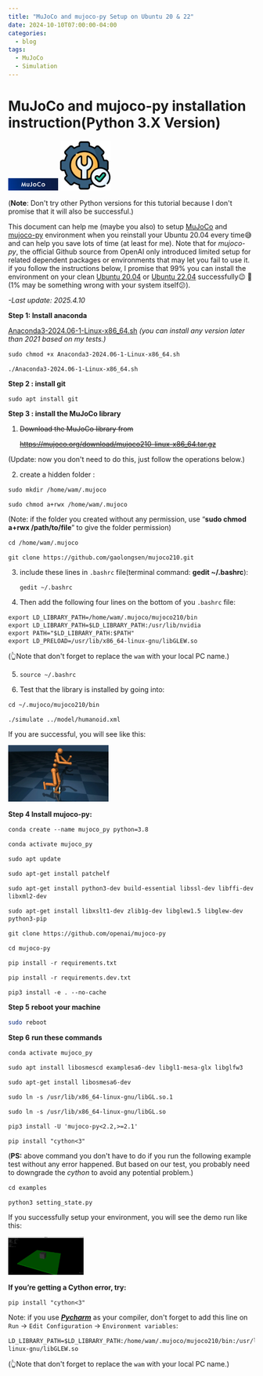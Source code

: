 ```yaml
---
title: "MuJoCo and mujoco-py Setup on Ubuntu 20 & 22"
date: 2024-10-10T07:00:00-04:00
categories:
  - blog
tags:
  - MuJoCo
  - Simulation
---
```


# **MuJoCo and mujoco-py installation instruction(Python 3.X Version)**

<img src="https://github.com/gaolongsen/picx-images-hosting/raw/master/mujoco_logo.9kgicj1a51.webp" style="zoom: 10%;" /> <img src="https://github.com/gaolongsen/picx-images-hosting/raw/master/easy-installation.39liensvoe.webp" style="zoom: 20%;" />



(**Note**: Don't try other Python versions for this tutorial because I don't promise that it will also be successful.)

This document can help me (maybe you also) to setup [MuJoCo](https://mujoco.org/) and [mujoco-py](https://github.com/openai/mujoco-py) environment when you reinstall your Ubuntu 20.04 every time:sweat_smile: and can help you save lots of time (at least for me). Note that for *mujoco-py*, the official Github source from OpenAI only introduced limited setup for related dependent packages or environments that may let you fail to use it. if you follow the instructions below, I promise that 99% you can install the environment on your clean <ins>Ubuntu 20.04</ins> or <ins>Ubuntu 22.04</ins> successfully:wink: :dancer: (1% may be something wrong with your system itself:confused:).

*-Last update: 2025.4.10*

**Step 1: Install anaconda**

[Anaconda3-2024.06-1-Linux-x86_64.sh](https://repo.anaconda.com/archive/Anaconda3-2024.06-1-Linux-x86_64.sh)  *(you can install any version later than 2021 based on my tests.)*

```shell
sudo chmod +x Anaconda3-2024.06-1-Linux-x86_64.sh
```

```shell
./Anaconda3-2024.06-1-Linux-x86_64.sh
```

**Step 2 : install git**

```shell
sudo apt install git
```

**Step 3 : install the MuJoCo library**

1. ~~Download the MuJoCo library from~~

   ~~https://mujoco.org/download/mujoco210-linux-x86_64.tar.gz~~

(Update: now you don't need to do this, just follow the operations below.)

2. create a hidden folder :

```shell
sudo mkdir /home/wam/.mujoco
```

```shell
sudo chmod a+rwx /home/wam/.mujoco
```

(Note: if the folder you created without any permission, use “**sudo chmod a+rwx   /path/to/file**” to give the folder permission)

```shell
cd /home/wam/.mujoco
```

```shell
git clone https://github.com/gaolongsen/mujoco210.git
```

3. include these lines in `.bashrc` file(terminal command: **gedit ~/.bashrc**):

   ```shell
   gedit ~/.bashrc
   ```
   
4. Then add the following four lines on the bottom of you `.bashrc` file:

```shell
export LD_LIBRARY_PATH=/home/wam/.mujoco/mujoco210/bin
export LD_LIBRARY_PATH=$LD_LIBRARY_PATH:/usr/lib/nvidia
export PATH="$LD_LIBRARY_PATH:$PATH"
export LD_PRELOAD=/usr/lib/x86_64-linux-gnu/libGLEW.so
```

(:point_up_2:Note that don't forget to replace the `wam` with your local PC name.) 

5. ```shell
   source ~/.bashrc
   ```

6. Test that the library is installed by going into:

```shell
cd ~/.mujoco/mujoco210/bin
```

```shell
./simulate ../model/humanoid.xml
```

If you are successful, you will see like this:

<img src="https://github.com/gaolongsen/picx-images-hosting/raw/master/human_mujoco.wivxg0alf.webp" style="zoom:20%;" />



**Step 4 Install mujoco-py:**

```shell
conda create --name mujoco_py python=3.8
```

```shell
conda activate mujoco_py
```

```shell
sudo apt update
```

```shell
sudo apt-get install patchelf
```

```shell
sudo apt-get install python3-dev build-essential libssl-dev libffi-dev libxml2-dev 
```

```
sudo apt-get install libxslt1-dev zlib1g-dev libglew1.5 libglew-dev python3-pip
```

```shell
git clone https://github.com/openai/mujoco-py
```

```shell
cd mujoco-py
```

```shell
pip install -r requirements.txt
```

```shell
pip install -r requirements.dev.txt
```

```shell
pip3 install -e . --no-cache
```

**Step 5** **reboot your machine**

```sh
sudo reboot
```

**Step 6** **run these commands**

```shell
conda activate mujoco_py
```

```shell
sudo apt install libosmescd examplesa6-dev libgl1-mesa-glx libglfw3
```

```shell
sudo apt-get install libosmesa6-dev
```

```shell
sudo ln -s /usr/lib/x86_64-linux-gnu/libGL.so.1 
```

```shell
sudo ln -s /usr/lib/x86_64-linux-gnu/libGL.so
```

```shell
pip3 install -U 'mujoco-py<2.2,>=2.1'
```

```shell
pip install "cython<3"
```

(**PS:** above command you don't have to do if you run the following example test without any error happened. But based on our test, you probably need to downgrade the *cython* to avoid any potential problem.)

```shell
cd examples
```

```shell
python3 setting_state.py
```

If you successfully setup your environment, you will see the demo run like this:

<img src="https://github.com/gaolongsen/picx-images-hosting/raw/master/state_mujoco_test.2vf2nscuhl.webp" style="zoom:15%;" />

**If you’re getting a Cython error, try:**

```shell
pip install "cython<3"
```

Note: if you use ***[Pycharm](https://www.jetbrains.com/pycharm/)*** as your compiler, don't forget to add this line on `Run` -> `Edit Configuration` -> `Environment variables`:

```
LD_LIBRARY_PATH=$LD_LIBRARY_PATH:/home/wam/.mujoco/mujoco210/bin:/usr/lib/nvidia;LD_PRELOAD=/usr/lib/x86_64-linux-gnu/libGLEW.so
```

(:point_up_2:Note that don't forget to replace the `wam` with your local PC name.) 
